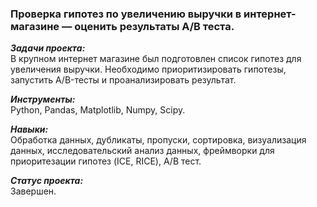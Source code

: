### Проверка гипотез по увеличению выручки в интернет-магазине — оценить результаты A/B теста.

***Задачи проекта:***<br>
В крупном интернет магазине был подготовлен список гипотез для увеличения выручки.
Необходимо приоритизировать гипотезы, запустить A/B-тесты и проанализировать результат.

***Инструменты:***<br>
Python, Pandas, Matplotlib, Numpy, Scipy.

***Навыки:***<br>
Обработка данных, дубликаты, пропуски, сортировка, визуализация данных, исследовательский анализ данных, фреймворки для приоритезации гипотез (ICE, RICE), A/B тест.

***Статус проекта:*** <br>
Завершен.
